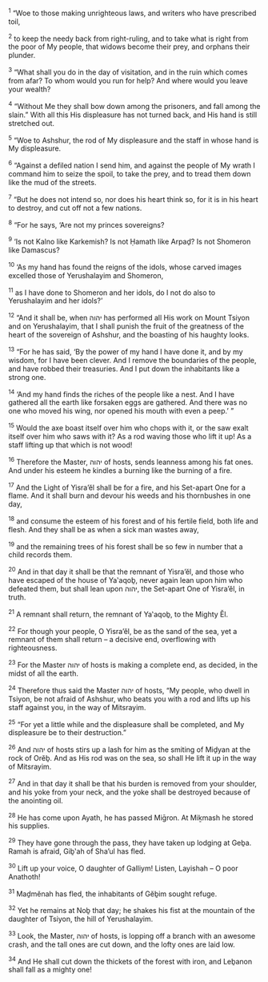 <sup>1</sup> “Woe to those making unrighteous laws, and writers who have prescribed toil,

<sup>2</sup> to keep the needy back from right-ruling, and to take what is right from the poor of My people, that widows become their prey, and orphans their plunder.

<sup>3</sup> “What shall you do in the day of visitation, and in the ruin which comes from afar? To whom would you run for help? And where would you leave your wealth?

<sup>4</sup> “Without Me they shall bow down among the prisoners, and fall among the slain.” With all this His displeasure has not turned back, and His hand is still stretched out.

<sup>5</sup> “Woe to Ashshur, the rod of My displeasure and the staff in whose hand is My displeasure.

<sup>6</sup> “Against a defiled nation I send him, and against the people of My wrath I command him to seize the spoil, to take the prey, and to tread them down like the mud of the streets.

<sup>7</sup> “But he does not intend so, nor does his heart think so, for it is in his heart to destroy, and cut off not a few nations.

<sup>8</sup> “For he says, ‘Are not my princes sovereigns?

<sup>9</sup> ‘Is not Kalno like Karkemish? Is not Ḥamath like Arpaḏ? Is not Shomeron like Damascus?

<sup>10</sup> ‘As my hand has found the reigns of the idols, whose carved images excelled those of Yerushalayim and Shomeron,

<sup>11</sup> as I have done to Shomeron and her idols, do I not do also to Yerushalayim and her idols?’

<sup>12</sup> “And it shall be, when יהוה has performed all His work on Mount Tsiyon and on Yerushalayim, that I shall punish the fruit of the greatness of the heart of the sovereign of Ashshur, and the boasting of his haughty looks.

<sup>13</sup> “For he has said, ‘By the power of my hand I have done it, and by my wisdom, for I have been clever. And I remove the boundaries of the people, and have robbed their treasuries. And I put down the inhabitants like a strong one.

<sup>14</sup> ‘And my hand finds the riches of the people like a nest. And I have gathered all the earth like forsaken eggs are gathered. And there was no one who moved his wing, nor opened his mouth with even a peep.’ ”

<sup>15</sup> Would the axe boast itself over him who chops with it, or the saw exalt itself over him who saws with it? As a rod waving those who lift it up! As a staff lifting up that which is not wood!

<sup>16</sup> Therefore the Master, יהוה of hosts, sends leanness among his fat ones. And under his esteem he kindles a burning like the burning of a fire.

<sup>17</sup> And the Light of Yisra’ĕl shall be for a fire, and his Set-apart One for a flame. And it shall burn and devour his weeds and his thornbushes in one day,

<sup>18</sup> and consume the esteem of his forest and of his fertile field, both life and flesh. And they shall be as when a sick man wastes away,

<sup>19</sup> and the remaining trees of his forest shall be so few in number that a child records them.

<sup>20</sup> And in that day it shall be that the remnant of Yisra’ĕl, and those who have escaped of the house of Ya‛aqoḇ, never again lean upon him who defeated them, but shall lean upon יהוה, the Set-apart One of Yisra’ĕl, in truth.

<sup>21</sup> A remnant shall return, the remnant of Ya‛aqoḇ, to the Mighty Ĕl.

<sup>22</sup> For though your people, O Yisra’ĕl, be as the sand of the sea, yet a remnant of them shall return – a decisive end, overflowing with righteousness.

<sup>23</sup> For the Master יהוה of hosts is making a complete end, as decided, in the midst of all the earth.

<sup>24</sup> Therefore thus said the Master יהוה of hosts, “My people, who dwell in Tsiyon, be not afraid of Ashshur, who beats you with a rod and lifts up his staff against you, in the way of Mitsrayim.

<sup>25</sup> “For yet a little while and the displeasure shall be completed, and My displeasure be to their destruction.”

<sup>26</sup> And יהוה of hosts stirs up a lash for him as the smiting of Miḏyan at the rock of Orĕḇ. And as His rod was on the sea, so shall He lift it up in the way of Mitsrayim.

<sup>27</sup> And in that day it shall be that his burden is removed from your shoulder, and his yoke from your neck, and the yoke shall be destroyed because of the anointing oil.

<sup>28</sup> He has come upon Ayath, he has passed Miḡron. At Miḵmash he stored his supplies.

<sup>29</sup> They have gone through the pass, they have taken up lodging at Geḇa. Ramah is afraid, Giḇ‛ah of Sha’ul has fled.

<sup>30</sup> Lift up your voice, O daughter of Galliym! Listen, Layishah – O poor Anathoth!

<sup>31</sup> Maḏmĕnah has fled, the inhabitants of Gĕḇim sought refuge.

<sup>32</sup> Yet he remains at Noḇ that day; he shakes his fist at the mountain of the daughter of Tsiyon, the hill of Yerushalayim.

<sup>33</sup> Look, the Master, יהוה of hosts, is lopping off a branch with an awesome crash, and the tall ones are cut down, and the lofty ones are laid low.

<sup>34</sup> And He shall cut down the thickets of the forest with iron, and Leḇanon shall fall as a mighty one!

